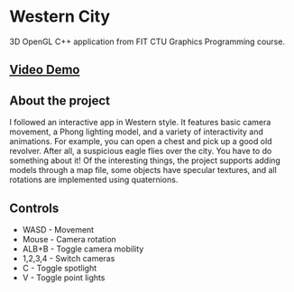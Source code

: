 # Western City
3D OpenGL C++ application from FIT CTU Graphics Programming course. 

## [Video Demo](https://youtu.be/5_29NgDpCcA)

## About the project
I followed an interactive app in Western style. 
It features basic camera movement, a Phong lighting model, and a variety of interactivity and animations. 
For example, you can open a chest and pick up a good old revolver. After all, a suspicious eagle flies over the city. You have to do something about it!
Of the interesting things, the project supports adding models through a map file, some objects have specular textures, and all rotations are implemented using quaternions.

## Controls 
- WASD - Movement
- Mouse - Camera rotation
- ALB+B - Toggle camera mobility
- 1,2,3,4 - Switch cameras
- C - Toggle spotlight
- V - Toggle point lights
